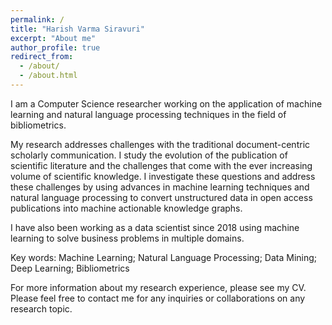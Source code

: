 ```yaml
---
permalink: /
title: "Harish Varma Siravuri"
excerpt: "About me"
author_profile: true
redirect_from: 
  - /about/
  - /about.html
---
```


I am a Computer Science researcher working on the application of machine learning and natural language processing techniques in the field of bibliometrics.

My research addresses challenges with the traditional document-centric scholarly communication. I study the evolution of the publication of scientific literature and the challenges that come with the ever increasing volume of scientific knowledge. I investigate these questions and address these challenges by using advances in machine learning techniques and natural language processing to convert unstructured data in open access publications into machine actionable knowledge graphs.

I have also been working as a data scientist since 2018 using machine learning to solve business problems in multiple domains.

Key words:
Machine Learning; Natural Language Processing; Data Mining; Deep Learning; Bibliometrics

For more information about my research experience, please see my CV. Please feel free to contact me for any inquiries or collaborations on any research topic.
